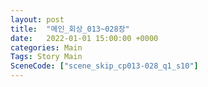 ```yaml
---
layout: post
title:  "메인_회상_013~028장"
date:   2022-01-01 15:00:00 +0000
categories: Main
Tags: Story Main
SceneCode: ["scene_skip_cp013-028_q1_s10"]
---
```

